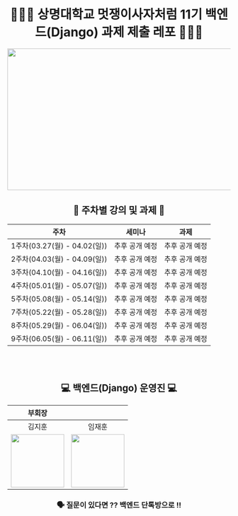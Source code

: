 <div align="center">

# 👩🏻‍💻 상명대학교 멋쟁이사자처럼 11기 백엔드(Django) 과제 제출 레포 👨🏻‍💻


  
<img src="https://user-images.githubusercontent.com/77167694/156416969-3add381e-1311-4fa8-b8df-a48bbafe5607.jpeg" width="800" height="320">

  
## 📝 주차별 강의 및 과제 📝

|주차|세미나|과제|
|:---:|:---:|:---:|
|1주차(03.27(월) - 04.02(일))| 추후 공개 예정 |추후 공개 예정|
|2주차(04.03(월) - 04.09(일))| 추후 공개 예정 | 추후 공개 예정 |
|3주차(04.10(월) - 04.16(일)) |추후 공개 예정  | 추후 공개 예정 |
|4주차(05.01(월) - 05.07(일)) |추후 공개 예정 | 추후 공개 예정 |
|5주차(05.08(월) - 05.14(일)) | 추후 공개 예정 | 추후 공개 예정|
|7주차(05.22(월) - 05.28(일)) | 추후 공개 예정 | 추후 공개 예정|
|8주차(05.29(월) - 06.04(일)) | 추후 공개 예정 | 추후 공개 예정|
|9주차(06.05(월) - 06.11(일)) | 추후 공개 예정 | 추후 공개 예정|

<div align="center"> 
  
<br/><br/>
## 💻 백엔드(Django) 운영진 💻

|부회장| |
|:---:|:---:|
|김지훈|임재훈|
|<img src="https://file.notion.so/f/s/b2b4d0fc-f9cf-4023-a4a4-80a69587c6c6/Untitled.png?id=d99866fc-4e32-4afa-a209-7bddebecd954&table=block&spaceId=614d45e5-b13e-4290-9662-287c2484d7a2&expirationTimestamp=1680604610423&signature=NThfoDCSSv94pn8mxhMEzG1o7xTttokCLCZamVvFk38&downloadName=Untitled.png" width="120" height="120"/> |<img src="https://user-images.githubusercontent.com/87347699/229526272-7dbcf7f2-f2df-465b-9946-587e8609635c.jpg" width="120" height="120"/> |


 ### 🗣 질문이 있다면 ?? 백엔드 단톡방으로 !! <br/>
</div>
